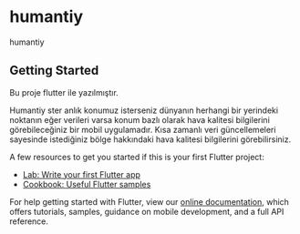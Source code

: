 # humantiy

humantiy

## Getting Started

Bu proje flutter ile yazılmıştır.

Humantiy ster anlık konumuz isterseniz dünyanın herhangi bir yerindeki noktanın eğer verileri varsa konum bazlı olarak hava kalitesi bilgilerini görebileceğiniz bir mobil uygulamadır. Kısa zamanlı veri güncellemeleri sayesinde istediğiniz bölge hakkındaki hava kalitesi bilgilerini görebilirsiniz.

A few resources to get you started if this is your first Flutter project:

- [Lab: Write your first Flutter app](https://flutter.dev/docs/get-started/codelab)
- [Cookbook: Useful Flutter samples](https://flutter.dev/docs/cookbook)

For help getting started with Flutter, view our
[online documentation](https://flutter.dev/docs), which offers tutorials,
samples, guidance on mobile development, and a full API reference.
